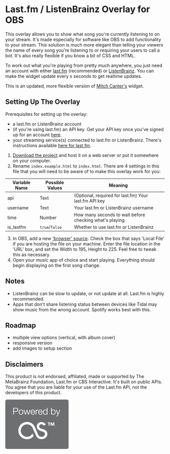 # Last.fm / ListenBrainz Overlay for OBS

This overlay allows you to show what song you're currently listening to on your stream. It's made especially for software like OBS to add functionality to your stream. This solution is much more elegant than telling your viewers the name of every song you're listening to or requiring your users to call a bot. It's also really flexible if you know a bit of CSS and HTML.

To work out what you're playing from pretty much anywhere, you just need an account with either [last.fm](https://last.fm) (recommended) or [ListenBrainz](https://listenbrainz.org). You can make the widget update every x seconds to get realtime updates.

This is an updated, more flexible version of [Mitch Canter's](https://github.com/thatmitchcanter/twitch-overlay-for-spotify) widget.

## Setting Up The Overlay

Prerequisites for setting up the overlay:
- a last.fm or ListenBrainz account
- (if you're using last.fm) an API key. Get your API key once you've signed up for an account [here](https://www.last.fm/api/account/create).
- your streaming service(s) connected to last.fm or ListenBrainz. There's instructions available [here for last.fm](https://www.last.fm/about/trackmymusic).

1. [Download the project](https://github.com/dylmye/lastfm-overlay/archive/master.zip) and host it on a web server or put it somewhere on your computer.
2. Rename `index.example.html` to `index.html`. There are 4 settings in this file that you will need to be aware of to make this overlay work for you:

| Variable Name | Possible Values | Meaning                                                 |
| ------------- | --------------- | ------------------------------------------------------- |
| api           | Text            | (Optional, required for last.fm) Your last.fm API key   |
| username      | Text            | Your last.fm or ListenBrainz username                   |
| time          | Number          | How many seconds to wait before checking what's playing |
| is_lastfm     | `true`/`false`  | Whether to use last.fm or ListenBrainz                  |
3. In OBS, add a new ['browser' source](https://obsproject.com/wiki/Sources-Guide#browsersource). Check the box that says 'Local File' if you are hosting the file on your machine. Enter the file location in the 'URL' box, and set the Width to 195, Height to 225. Feel free to tweak this as necessary.
4. Open your music app of choice and start playing. Everything should begin displaying on the first song change.

## Notes

* ListenBrainz can be slow to update, or not update at all. Last.fm is highly recommended.
* Apps that don't share listening status between devices like Tidal may show music from the wrong account. Spotify works best with this.

## Roadmap

* multiple view options (vertical, with album cover)
* responsive version
* add images to setup section

## Disclaimers

This product is not endorsed, affiliated, made or supported by The MetaBrainz Foundation, Last.fm or CBS Interactive. It's built on public APIs. You agree that you are liable for your use of the Last.fm API, not the developers of this product.

![Powered by audioscrobbler](powered-by-audioscrobbler.png)